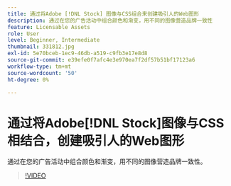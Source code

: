 ```yaml
---
title: 通过将Adobe [!DNL Stock] 图像与CSS组合来创建吸引人的Web图形
description: 通过在您的广告活动中组合颜色和渐变，用不同的图像营造品牌一致性
feature: Licensable Assets
role: User
level: Beginner, Intermediate
thumbnail: 331812.jpg
exl-id: 5e70bceb-1ec9-46db-a519-c9fb3e17e8d8
source-git-commit: e39efe0f7afc4e3e970ea7f2df57b51bf17123a6
workflow-type: tm+mt
source-wordcount: '50'
ht-degree: 0%

---
```


# 通过将Adobe[!DNL Stock]图像与CSS相结合，创建吸引人的Web图形

通过在您的广告活动中组合颜色和渐变，用不同的图像营造品牌一致性。

>[!VIDEO](https://video.tv.adobe.com/v/331812?hidetitle=true)
